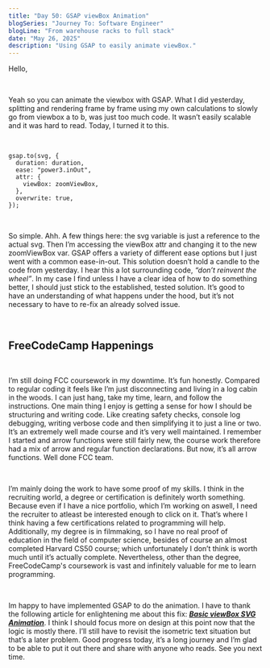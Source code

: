 ```yaml
---
title: "Day 50: GSAP viewBox Animation"
blogSeries: "Journey To: Software Engineer"
blogLine: "From warehouse racks to full stack"
date: "May 26, 2025"
description: "Using GSAP to easily animate viewBox."
---
```


Hello,

<br>

Yeah so you can animate the viewbox with GSAP. What I did yesterday, splitting and rendering frame by frame using my own calculations to slowly go from viewbox a to b, was just too much code. It wasn’t easily scalable and it was hard to read. Today, I turned it to this.

<br>

```tsx
gsap.to(svg, {
  duration: duration,
  ease: "power3.inOut",
  attr: {
    viewBox: zoomViewBox,
  },
  overwrite: true,
});
```

<br>

So simple. Ahh. A few things here: the svg variable is just a reference to the actual svg. Then I’m accessing the viewBox attr and changing it to the new zoomViewBox var. GSAP offers a variety of different ease options but I just went with a common ease-in-out. This solution doesn’t hold a candle to the code from yesterday. I hear this a lot surrounding code, _“don’t reinvent the wheel”_. In my case I find unless I have a clear idea of how to do something better, I should just stick to the established, tested solution. It’s good to have an understanding of what happens under the hood, but it’s not necessary to have to re-fix an already solved issue.

<br>

## FreeCodeCamp Happenings

<br>

I’m still doing FCC coursework in my downtime. It’s fun honestly. Compared to regular coding it feels like I’m just disconnecting and living in a log cabin in the woods. I can just hang, take my time, learn, and follow the instructions. One main thing I enjoy is getting a sense for how I should be structuring and writing code. Like creating safety checks, console log debugging, writing verbose code and then simplifying it to just a line or two. It’s an extremely well made course and it’s very well maintained. I remember I started and arrow functions were still fairly new, the course work therefore had a mix of arrow and regular function declarations. But now, it’s all arrow functions. Well done FCC team.

<br>

I’m mainly doing the work to have some proof of my skills. I think in the recruiting world, a degree or certification is definitely worth something. Because even if I have a nice portfolio, which I’m working on aswell, I need the recruiter to atleast be interested enough to click on it. That’s where I think having a few certifications related to programming will help. Additionally, my degree is in filmmaking, so I have no real proof of education in the field of computer science, besides of course an almost completed Harvard CS50 course; which unfortunately I don’t think is worth much until it’s actually complete. Nevertheless, other than the degree, FreeCodeCamp's coursework is vast and infinitely valuable for me to learn programming.

<br>

Im happy to have implemented GSAP to do the animation. I have to thank the following article for enlightening me about this fix: **_[Basic viewBox SVG Animation](https://www.motiontricks.com/basic-svg-viewbox-animation/)_**. I think I should focus more on design at this point now that the logic is mostly there. I’ll still have to revisit the isometric text situation but that’s a later problem. Good progress today, it’s a long journey and I’m glad to be able to put it out there and share with anyone who reads. See you next time.
